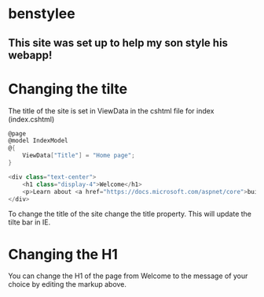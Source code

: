 # benstylee
## This site was set up to help my son style his webapp!

# Changing the tilte
The title of the site is set in ViewData in the cshtml file for index (index.cshtml)
```csharp
@page
@model IndexModel
@{
    ViewData["Title"] = "Home page";
}

<div class="text-center">
    <h1 class="display-4">Welcome</h1>
    <p>Learn about <a href="https://docs.microsoft.com/aspnet/core">building Web apps with ASP.NET Core</a>.</p>
</div>
```
To change the title of the site change the title property. This will update the tilte bar in IE.
# Changing the H1
You can change the H1 of the page from Welcome to the message of your choice by editing the markup above.

